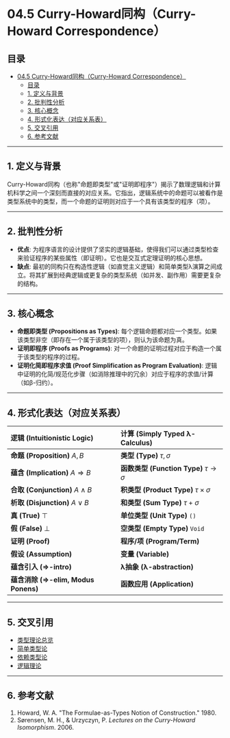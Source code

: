 # 04.5 Curry-Howard同构（Curry-Howard Correspondence）

## 目录

- [04.5 Curry-Howard同构（Curry-Howard Correspondence）](#045-curry-howard同构curry-howard-correspondence)
  - [目录](#目录)
  - [1. 定义与背景](#1-定义与背景)
  - [2. 批判性分析](#2-批判性分析)
  - [3. 核心概念](#3-核心概念)
  - [4. 形式化表达（对应关系表）](#4-形式化表达对应关系表)
  - [5. 交叉引用](#5-交叉引用)
  - [6. 参考文献](#6-参考文献)

---

## 1. 定义与背景

Curry-Howard同构（也称"命题即类型"或"证明即程序"）揭示了数理逻辑和计算机科学之间一个深刻而直接的对应关系。它指出，逻辑系统中的命题可以被看作是类型系统中的类型，而一个命题的证明则对应于一个具有该类型的程序（项）。

---

## 2. 批判性分析

- **优点**: 为程序语言的设计提供了坚实的逻辑基础，使得我们可以通过类型检查来验证程序的某些属性（即证明）。它也是交互式定理证明的核心思想。
- **缺点**: 最初的同构只在构造性逻辑（如直觉主义逻辑）和简单类型λ演算之间成立。将其扩展到经典逻辑或更复杂的类型系统（如并发、副作用）需要更复杂的结构。

---

## 3. 核心概念

- **命题即类型 (Propositions as Types)**: 每个逻辑命题都对应一个类型。如果该类型非空（即存在一个属于该类型的项），则认为该命题为真。
- **证明即程序 (Proofs as Programs)**: 对一个命题的证明过程对应于构造一个属于该类型的程序的过程。
- **证明化简即程序求值 (Proof Simplification as Program Evaluation)**: 逻辑中证明的化简/规范化步骤（如消除推理中的冗余）对应于程序的求值/计算（如β-归约）。

---

## 4. 形式化表达（对应关系表）

| 逻辑 (Intuitionistic Logic) | 计算 (Simply Typed λ-Calculus) |
| :--- | :--- |
| **命题 (Proposition)** $A, B$ | **类型 (Type)** $\tau, \sigma$ |
| **蕴含 (Implication)** $A \Rightarrow B$ | **函数类型 (Function Type)** $\tau \to \sigma$ |
| **合取 (Conjunction)** $A \land B$ | **积类型 (Product Type)** $\tau \times \sigma$ |
| **析取 (Disjunction)** $A \lor B$ | **和类型 (Sum Type)** $\tau + \sigma$ |
| **真 (True)** $\top$ | **单位类型 (Unit Type)** `()` |
| **假 (False)** $\bot$ | **空类型 (Empty Type)** `Void` |
| **证明 (Proof)** | **程序/项 (Program/Term)** |
| **假设 (Assumption)** | **变量 (Variable)** |
| **蕴含引入 (⇒-intro)** | **λ抽象 (λ-abstraction)** |
| **蕴含消除 (⇒-elim, Modus Ponens)** | **函数应用 (Application)** |

---

## 5. 交叉引用

- [类型理论总览](./README.md)
- [简单类型论](./04.1_Simple_Type_Theory.md)
- [依赖类型论](./04.2_Dependent_Type_Theory.md)
- [逻辑理论](../11_Logic_Theory/README.md)

---

## 6. 参考文献

1. Howard, W. A. "The Formulae-as-Types Notion of Construction." 1980.
2. Sørensen, M. H., & Urzyczyn, P. *Lectures on the Curry-Howard Isomorphism*. 2006.
